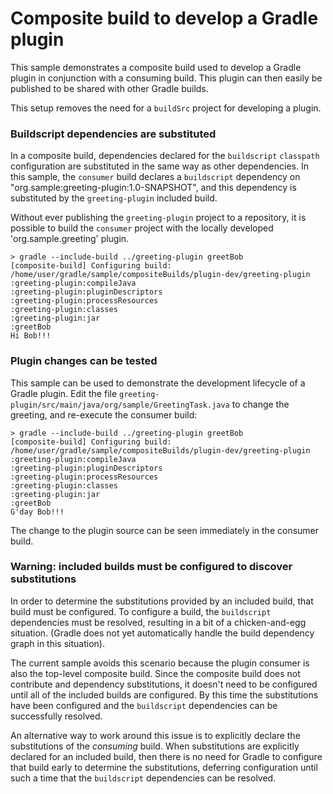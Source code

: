 # Composite build to develop a Gradle plugin

This sample demonstrates a composite build used to develop a Gradle plugin in conjunction with a consuming build. This plugin can then easily be published to be shared with other Gradle builds.

This setup removes the need for a `buildSrc` project for developing a plugin.

### Buildscript dependencies are substituted

In a composite build, dependencies declared for the `buildscript` `classpath` configuration are substituted in the same way as other dependencies. In this sample, the `consumer` build declares a `buildscript` dependency on "org.sample:greeting-plugin:1.0-SNAPSHOT", and this dependency is substituted by the `greeting-plugin` included build.

Without ever publishing the `greeting-plugin` project to a repository, it is possible to build the `consumer` project with the locally developed 'org.sample.greeting' plugin.

```
> gradle --include-build ../greeting-plugin greetBob
[composite-build] Configuring build: /home/user/gradle/sample/compositeBuilds/plugin-dev/greeting-plugin
:greeting-plugin:compileJava
:greeting-plugin:pluginDescriptors
:greeting-plugin:processResources
:greeting-plugin:classes
:greeting-plugin:jar
:greetBob
Hi Bob!!!
```

### Plugin changes can be tested

This sample can be used to demonstrate the development lifecycle of a Gradle plugin. Edit the file `greeting-plugin/src/main/java/org/sample/GreetingTask.java` to change the greeting, and re-execute the consumer build:

```
> gradle --include-build ../greeting-plugin greetBob
[composite-build] Configuring build: /home/user/gradle/sample/compositeBuilds/plugin-dev/greeting-plugin
:greeting-plugin:compileJava
:greeting-plugin:pluginDescriptors
:greeting-plugin:processResources
:greeting-plugin:classes
:greeting-plugin:jar
:greetBob
G'day Bob!!!
```

The change to the plugin source can be seen immediately in the consumer build.

### Warning: included builds must be configured to discover substitutions

In order to determine the substitutions provided by an included build, that build must be configured. To configure a build, the `buildscript` dependencies must be resolved, resulting in a bit of a chicken-and-egg situation. (Gradle does not yet automatically handle the build dependency graph in this situation).

The current sample avoids this scenario because the plugin consumer is also the top-level composite build. Since the composite build does not contribute and dependency substitutions, it doesn't need to be configured until all of the included builds are configured. By this time the substitutions have been configured and the `buildscript` dependencies can be successfully resolved.

An alternative way to work around this issue is to explicitly declare the substitutions of the _consuming_ build. When substitutions are explicitly declared for an included build, then there is no need for Gradle to configure that build early to determine the substitutions, deferring configuration until such a time that the `buildscript` dependencies can be resolved.
